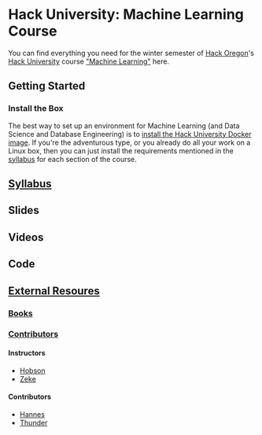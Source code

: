 # Hack University: Machine Learning Course

You can find everything you need for the winter semester of [Hack Oregon](http://www.hackoregon.org/)'s
[Hack University](http://www.hackoregon.org/hack-university/) course 
["Machine Learning"](http://www.hackoregon.org/database-cohort) here.

## Getting Started

### Install the Box

The best way to set up an environment for Machine Learning (and Data Science and Database Engineering) is to [install the Hack University Docker image](install.md). If you're the adventurous type, or you already do all your work on a Linux box, then you can just install the requirements mentioned in the [syllabus](syllabus.md) for each section of the course.

## [Syllabus](syllabus.md)

## Slides

## Videos

## Code

## [External Resoures](resources.md)

### [Books](books.md)

### [Contributors](contributors.md)

#### Instructors

- [Hobson](http://hobsonlane.com/)
- [Zeke](http://ze6ke.com/)

#### Contributors

- [Hannes](http://hanneshapke.github.io/)
- [Thunder](http://thundershiviah.github.io/)